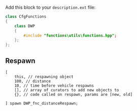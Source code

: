 Add this block to your `description.ext` file:

```cpp
class CfgFunctions
{
	class DWP
	{
		#include "functions\utils\functions.hpp";
	};
};
```

## Respawn

```sqf
[
	this, // respawning object
	100, // distance
	10, // time before vehicle respawns
	[], // array of curators to add new objects to
	{}, // code called on respawn, params are [new, old]
	
] spawn DWP_fnc_distanceRespawn;
```